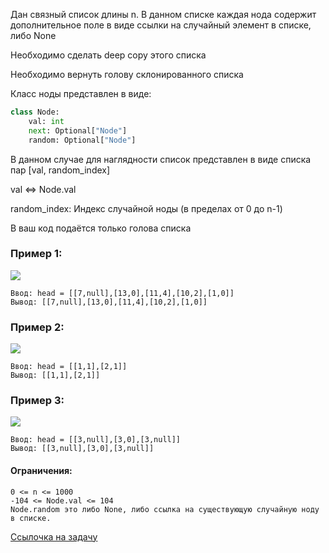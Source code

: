 Дан связный список длины n. В данном списке каждая нода содержит дополнительное поле в виде ссылки на случайный элемент в списке, либо None

Необходимо сделать deep copy этого списка

Необходимо вернуть голову склонированного списка

Класс ноды представлен в виде:
```python
class Node:
    val: int
    next: Optional["Node"]
    random: Optional["Node"]
```

В данном случае для наглядности список представлен в виде списка пар [val, random_index]

val <=> Node.val

random_index: Индекс случайной ноды (в пределах от 0 до n-1)

В ваш код подаётся только голова списка

 

### Пример 1:
![](https://assets.leetcode.com/uploads/2019/12/18/e1.png)
```
Ввод: head = [[7,null],[13,0],[11,4],[10,2],[1,0]]
Вывод: [[7,null],[13,0],[11,4],[10,2],[1,0]]
```
### Пример 2:
![](https://assets.leetcode.com/uploads/2019/12/18/e2.png)
```
Ввод: head = [[1,1],[2,1]]
Вывод: [[1,1],[2,1]]
```
### Пример 3:
![](https://assets.leetcode.com/uploads/2019/12/18/e3.png)
```
Ввод: head = [[3,null],[3,0],[3,null]]
Вывод: [[3,null],[3,0],[3,null]]
```
 

#### Ограничения:
```
0 <= n <= 1000
-104 <= Node.val <= 104
Node.random это либо None, либо ссылка на существующую случайную ноду в списке.
```
[Ссылочка на задачу](https://leetcode.com/problems/copy-list-with-random-pointer/)

